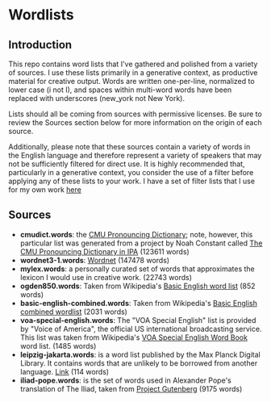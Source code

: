 # Wordlists

## Introduction

This repo contains word lists that I've gathered and polished
from a variety of sources. I use these lists primarily in a generative context,
as productive material for creative output. Words are written one-per-line, 
normalized to lower case (i not I), and spaces within multi-word words have been
replaced with underscores (new_york not New York).

Lists should all be coming from sources with permissive licenses. Be sure to
review the Sources section below for more information on the origin of each
source.

Additionally, please note that these sources contain a variety of words in the
English language and therefore represent a variety of speakers that may not be
sufficiently filtered for direct use. It is highly recommended that,
particularly in a generative context, you consider the use of a filter before
applying any of these lists to your work. I have a set of filter lists that I
use for my own work [here](https://github.com/bnspalding/filterwords)

## Sources

- **cmudict.words**: the [CMU Pronouncing
  Dictionary](http://www.speech.cs.cmu.edu/cgi-bin/cmudict); note, however, this
  particular list was generated from a project by Noah Constant called [The CMU
  Pronouncing Dictionary in IPA](https://people.umass.edu/nconstan/CMU-IPA)
  (123611 words)
- **wordnet3-1.words**: [Wordnet](https://wordnet.princeton.edu/) (147478 words)
- **mylex.words**: a personally curated set of words that approximates the
  lexicon I would use in creative work. (22743 words)
- **ogden850.words**: Taken from Wikipedia's [Basic English word
  list](https://en.wiktionary.org/wiki/Appendix:Basic_English_word_list) (852
  words)
- **basic-english-combined.words**: Taken from Wikipedia's [Basic English combined
  wordlist](https://simple.wikipedia.org/wiki/Wikipedia:Basic_English_combined_wordlist) (2031 words)
- **voa-special-english.words**: The "VOA Special English" list is provided by
  "Voice of America", the official US international broadcasting service. This
  list was taken from Wikipedia's [VOA Special English Word
  Book](https://simple.wikipedia.org/wiki/Wikipedia:VOA_Special_English_Word_Book)
  word list. (1485 words)
- **leipzig-jakarta.words**: is a word list published by the Max Planck Digital
  Library. It contains words that are unlikely to be borrowed from another
  language. [Link](https://en.wikipedia.org/wiki/Leipzig%E2%80%93Jakarta_list)
  (114 words)
- **iliad-pope.words**: is the set of words used in Alexander Pope's translation
  of The Iliad, taken from [Project
  Gutenberg](https://www.gutenberg.org/ebooks/6130) (9175 words)
